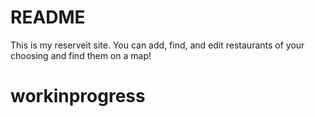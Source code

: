 # README

This is my reserveit site. You can add, find, and edit restaurants of your choosing and find them on a map!

# workinprogress
